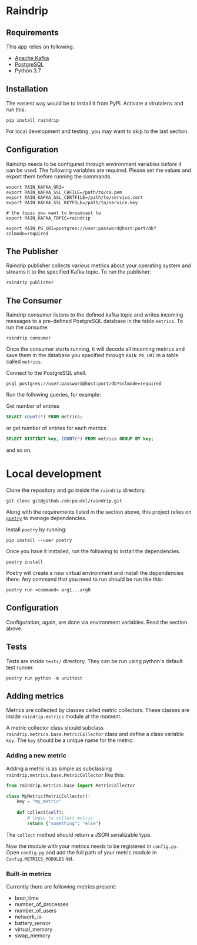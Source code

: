 # Raindrip

## Requirements

This app relies on following:

* [Apache Kafka](https://kafka.apache.org/intro)
* [PostgreSQL](https://www.postgresql.org/)
* Python 3.7


## Installation

The easiest way would be to install it from PyPi. Activate a
virutalenv and run this:

```shell
pip install raindrip
```

For local development and testing, you may want to skip to the last
section.

## Configuration

Raindrip needs to be configured through environment variables before
it can be used. The following variables are required. Please set the
values and export them before running the commands.


```shell
export RAIN_KAFKA_URI=
export RAIN_KAFKA_SSL_CAFILE=/path/to/ca.pem
export RAIN_KAFKA_SSL_CERTFILE=/path/to/service.cert
export RAIN_KAFKA_SSL_KEYFILE=/path/to/service.key

# the topic you want to broadcast to
export RAIN_KAFKA_TOPIC=raindrip

export RAIN_PG_URI=postgres://user:password@host:port/db?sslmode=required
```


## The Publisher

Raindrip publisher collects various metrics about your operating
system and streams it to the specified Kafka topic. To run the
publisher:

```shell
raindrip publisher
```

## The Consumer

Raindrip consumer listens to the defined kafka topic and writes
incoming messages to a pre-defined PostgreSQL database in the table
`metrics`. To run the consume:


```shell
raindrip consumer
```

Once the consumer starts running, it will decode all incoming metrics
and save them in the database you specified through `RAIN_PG_URI` in a table called `metrics`.

Connect to the PostgreSQL shell.

```shell
psql postgres://user:password@host:port/db?sslmode=required
```

Run the following queries, for example:

Get number of entries

```sql
SELECT count(*) FROM metrics;
```

or get number of entries for each metrics

```sql
SELECT DISTINCT key, COUNT(*) FROM metrics GROUP BY key;
```

and so on.

# Local development

Clone the repository and go inside the `raindrip` directory.

```shell
git clone git@github.com:poudel/raindrip.git
```

Along with the requirements listed in the section above, this project
relies on [`poetry`](https://poetry.eustace.io/docs/) to manage
dependencies.

Install `poetry` by running:

```shell
pip install --user poetry
```

Once you have it installed, run the following to install the dependencies.

```shell
poetry install
```

Poetry will create a new virtual environment and install the
dependencies there. Any command that you need to run should be run like this:

```shell
poetry run <command> arg1...argN
```

## Configuration

Configuration, again, are done via environment variables. Read the
section above.


## Tests

Tests are inside `tests/` directory. They can be run using python's
default test runner.


```shell
poetry run python -m unittest
```


## Adding metrics

Metrics are collected by classes called metric collectors. These
classes are inside `raindrip.metrics` module at the moment.

A metric collector class should subclass
`raindrip.metrics.base.MetricCollector` class and define a class
variable `key`. The `key` should be a unique name for the metric.


### Adding a new metric

Adding a metric is as simple as subclassing `raindrip.metrics.base.MetricCollector` like this:

```python
from raindrip.metrics.base import MetricCollector

class MyMetric(MetricCollector):
    key = "my_metric"
    
    def collect(self):
        # logic to collect metric
        return {"something": "else"}
```

The `collect` method should return a JSON serializable type.

Now the module with your metrics needs to be registered in
`config.py`. Open `config.py` and add the full path of your metric
module in `Config.METRICS_MODULES` list.


### Built-in metrics

Currently there are following metrics present:

* boot_time
* number_of_processes
* number_of_users
* network_io
* battery_sensor
* virtual_memory
* swap_memory
